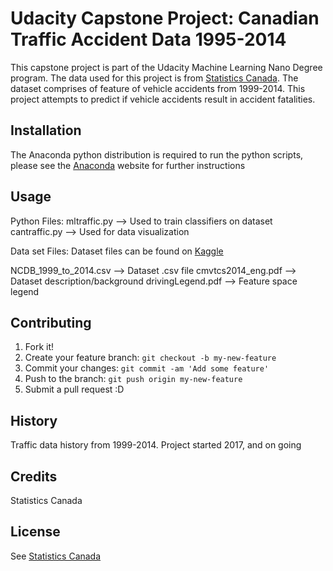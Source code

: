 # Udacity Capstone Project: Canadian Traffic Accident Data 1995-2014

This capstone project is part of the Udacity Machine Learning Nano Degree program. The data used for this project is from [Statistics Canada](http://www.statcan.gc.ca/eng/start). The dataset comprises of feature of vehicle accidents from 1999-2014. This project attempts to predict if vehicle accidents result in accident fatalities.

## Installation

The Anaconda python distribution is required to run the python scripts, please see the 
[Anaconda](https://www.anaconda.com/download/) website for further instructions

## Usage

Python Files: 
mltraffic.py --> Used to train classifiers on dataset
cantraffic.py --> Used for data visualization

Data set Files:
Dataset files can be found on [Kaggle](https://www.kaggle.com/tbsteal/canadian-car-accidents-19942014)

NCDB_1999_to_2014.csv --> Dataset .csv file
cmvtcs2014_eng.pdf --> Dataset description/background
drivingLegend.pdf --> Feature space legend

## Contributing

1. Fork it!
2. Create your feature branch: `git checkout -b my-new-feature`
3. Commit your changes: `git commit -am 'Add some feature'`
4. Push to the branch: `git push origin my-new-feature`
5. Submit a pull request :D

## History

Traffic data history from 1999-2014. Project started 2017, and on going

## Credits

Statistics Canada

## License

See [Statistics Canada](http://www.statcan.gc.ca/eng/reference/licence)